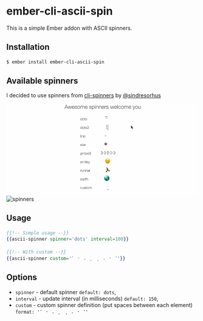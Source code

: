 # ember-cli-ascii-spin

This is a simple Ember addon with ASCII spinners.


## Installation

```sh
$ ember install ember-cli-ascii-spin
```

## Available spinners
I decided to use spinners from [cli-spinners](https://github.com/sindresorhus/cli-spinners) by [@sindresorhus](https://github.com/sindresorhus/)

![spinners](https://github.com/imanhodjaev/ember-cli-ascii-spin/raw/master/samples.gif)
![spinners](https://github.com/sindresorhus/cli-spinners/raw/master/screenshot.gif)

## Usage

```hbs
{{!-- Simple usage --}}
{{ascii-spinner spinner='dots' interval=100}}

{{!-- With custom --}}
{{ascii-spinner custom='⠁ ⠂ ⠄ ⡀ ⢀ ⠠ ⠐ ⠈'}}
```

## Options
* `spinner` - default spinner `default: dots`,
* `interval` - update interval (in milliseconds) `default: 150`,
* `custom` - custom spinner definition (put spaces between each element) `format: '⠁ ⠂ ⠄ ⡀ ⢀ ⠠ ⠐ ⠈'`
